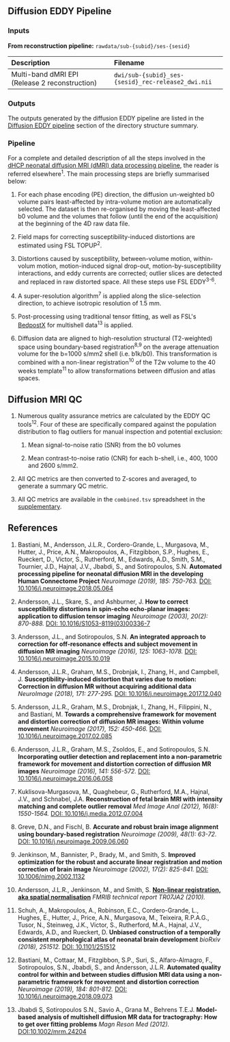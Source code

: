 ---
---

## Diffusion EDDY Pipeline

### Inputs

**From reconstruction pipeline:** `rawdata/sub-{subid}/ses-{sesid}`

| Description                                                                             | Filename                                                                  |
|:----------------------------------------------------------------------------------------|:--------------------------------------------------------------------------|
| Multi-band dMRI EPI (Release 2 reconstruction)                                          | `dwi/sub-{subid}_ses-{sesid}_rec-release2_dwi.nii`                        |

### Outputs

The outputs generated by the diffusion EDDY pipeline are listed in the [Diffusion EDDY pipeline](structure.html#diffusion-eddy-pipeline) section of the directory structure summary.

### Pipeline

For a complete and detailed description of all the steps
involved in the [dHCP neonatal diffusion MRI (dMRI) data processing
pipeline](https://git.fmrib.ox.ac.uk/matteob/dHCP_neo_dMRI_pipeline_release),
the reader is referred elsewhere<sup>1</sup>. The main processing steps
are briefly summarised below:

1. For each phase encoding (PE) direction, the diffusion un-weighted
b0 volume pairs least-affected by intra-volume motion are automatically
selected. The dataset is then re-organised by moving the least-affected
b0 volume and the volumes that follow (until the end of the acquisition)
at the beginning of the 4D raw data file.

2. Field maps for correcting susceptibility-induced distortions are estimated
using FSL TOPUP<sup>2</sup>.

3. Distortions caused by susceptibility, between-volume motion, within-volum
motion, motion-induced signal drop-out, motion-by-susceptibility interactions,
and eddy currents are corrected; outlier slices are detected and replaced
in raw distorted space. All these steps use FSL EDDY<sup>3-6</sup>.

4. A super-resolution algorithm<sup>7</sup> is applied along the
slice-selection direction, to achieve isotropic resolution of 1.5 mm.

5. Post-processing using traditional tensor fitting, as well as FSL's
[BedpostX](https://fsl.fmrib.ox.ac.uk/fsl/fslwiki/FDT/UserGuide) for
multishell data<sup>13</sup> is applied.

6. Diffusion data are aligned to high-resolution structural (T2-weighted)
space using boundary-based registration<sup>8,9</sup>  on the average
attenuation volume for the b=1000 s/mm2 shell (i.e. b1k/b0). This
transformation is combined with a non-linear registration<sup>10</sup> of
the T2w volume to the 40 weeks template<sup>11</sup> to allow transformations
between diffusion and atlas spaces.

## Diffusion MRI QC

1. Numerous quality assurance metrics are calculated by the EDDY QC
tools<sup>12</sup>.  Four of these are specifically compared against
the population distribution to flag outliers for manual inspection and
potential exclusion:

    1. Mean signal-to-noise ratio (SNR) from the b0 volumes

    2. Mean contrast-to-noise ratio (CNR) for each b-shell, i.e., 400,
    1000 and 2600 s/mm2.

2. All QC metrics are then converted to Z-scores and averaged, to generate
a summary QC metric. 

3. All QC metrics are available in the `combined.tsv` spreadsheet in the
[supplementary](https://github.com/BioMedIA/dHCP-release-notes/tree/master/supplementary_files).

## References

1. Bastiani, M., Andersson, J.L.R., Cordero-Grande, L., Murgasova, M.,
Hutter, J., Price, A.N., Makropoulos, A., Fitzgibbon, S.P., Hughes,
E., Rueckert, D., Victor, S., Rutherford, M., Edwards, A.D., Smith,
S.M., Tournier, J.D., Hajnal, J.V., Jbabdi, S., and Sotiropoulos,
S.N. **Automated processing pipeline for neonatal diffusion MRI in the
developing Human Connectome Project** *Neuroimage (2019), 185: 750-763.* [DOI:
10.1016/j.neuroimage.2018.05.064](https://doi.org/10.1016/j.neuroimage.2018.05.064)

2. Andersson, J.L., Skare, S., and Ashburner, J. **How to correct
susceptibility distortions in spin-echo echo-planar images: application
to diffusion tensor imaging** *Neuroimage (2003), 20(2): 870-888.* [DOI:
10.1016/S1053-8119(03)00336-7](https://doi.org/10.1016/S1053-8119(03)00336-7)

3. Andersson, J.L., and Sotiropoulos, S.N. **An integrated approach
to correction for off-resonance effects and subject movement in
diffusion MR imaging** *Neuroimage (2016), 125: 1063-1078.* [DOI:
10.1016/j.neuroimage.2015.10.019](https://doi.org/10.1016/j.neuroimage.2015.10.019)

4. Andersson, J.L.R., Graham, M.S., Drobnjak, I., Zhang, H.,
and Campbell, J. **Susceptibility-induced distortion that varies
due to motion: Correction in diffusion MR without acquiring
additional data** *NeuroImage (2018), 171: 277-295.* [DOI:
10.1016/j.neuroimage.2017.12.040](https://doi.org/10.1016/j.neuroimage.2017.12.040)

5. Andersson, J.L.R., Graham, M.S., Drobnjak, I., Zhang, H.,
Filippini, N., and Bastiani, M. **Towards a comprehensive framework
for movement and distortion correction of diffusion MR images:
Within volume movement** *Neuroimage (2017), 152: 450-466.* [DOI:
10.1016/j.neuroimage.2017.02.085](https://doi.org/10.1016/j.neuroimage.2017.02.085)

6. Andersson, J.L.R., Graham, M.S., Zsoldos, E., and Sotiropoulos,
S.N. **Incorporating outlier detection and replacement into a
non-parametric framework for movement and distortion correction
of diffusion MR images** *Neuroimage (2016), 141: 556-572.* [DOI:
10.1016/j.neuroimage.2016.06.058](https://doi.org/10.1016/j.neuroimage.2016.06.058)

7. Kuklisova-Murgasova, M., Quaghebeur, G., Rutherford, M.A., Hajnal, J.V.,
and Schnabel, J.A. **Reconstruction of fetal brain MRI with intensity matching
and complete outlier removal** *Med Image Anal (2012), 16(8): 1550-1564.* [DOI:
10.1016/j.media.2012.07.004](https://doi.org/10.1016/j.media.2012.07.004)

8. Greve, D.N., and Fischl, B. **Accurate and robust brain image alignment
using boundary-based registration** *Neuroimage (2009), 48(1): 63-72.* [DOI:
10.1016/j.neuroimage.2009.06.060](https://doi.org/10.1016/j.neuroimage.2009.06.060)

9. Jenkinson, M., Bannister, P., Brady, M., and Smith, S. **Improved
optimization for the robust and accurate linear registration and motion
correction of brain image** *Neuroimage (2002), 17(2): 825-841.* [DOI:
10.1006/nimg.2002.1132](https://doi.org/10.1006/nimg.2002.1132)

10. Andersson, J.L.R., Jenkinson, M., and
Smith, S. [**Non-linear registration, aka spatial
normalisation**](https://www.fmrib.ox.ac.uk/datasets/techrep/tr07ja2/tr07ja2.pdf)
*FMRIB technical report TR07JA2 (2010).*

11. Schuh, A., Makropoulos, A., Robinson, E.C., Cordero-Grande, L., Hughes,
E., Hutter, J., Price, A.N., Murgasova, M., Teixeira, R.P.A.G., Tusor,
N., Steinweg, J.K., Victor, S., Rutherford, M.A., Hajnal, J.V., Edwards,
A.D., and Rueckert, D. **Unbiased construction of a temporally consistent
morphological atlas of neonatal brain development** *bioRxiv (2018), 251512.*
[DOI: 10.1101/251512](https://doi.org/10.1101/251512)

12. Bastiani, M., Cottaar, M., Fitzgibbon, S.P., Suri, S.,
Alfaro-Almagro, F., Sotiropoulos, S.N., Jbabdi, S., and Andersson,
J.L.R. **Automated quality control for within and between studies
diffusion MRI data using a non-parametric framework for movement
and distortion correction** *Neuroimage (2019), 184: 801-812.* [DOI:
10.1016/j.neuroimage.2018.09.073](https://doi.org/10.1016/j.neuroimage.2018.09.073)

13. Jbabdi S, Sotiropoulos S.N., Savio A., Grana M., Behrens
T.E.J. **Model-based analysis of multishell diffusion MR data for
tractography: How to get over fitting problems** *Magn Reson Med (2012).*
[DOI:10.1002/mrm.24204](https://doi.org/10.1002/mrm.24204)

